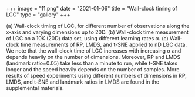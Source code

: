 +++
image = "11.png"
date = "2021-01-06"
title = "Wall-clock timing of LGC"
type = "gallery"
+++

(a) Wall-clock timing of LGC, for different number of observations along the x-axis and varying dimensions up to 20D. (b) Wall-clock time measurement of LGC on a 10K (20D) data set, using different learning rates &alpha;. (c) Wall-clock time measurements of RP, LMDS, and t-SNE applied to nD LGC data. We note that the wall-clock time of LGC increases with increasing &alpha; and depends heavily on the number of dimensions. Moreover, RP and LMDS (landmark ratio=0.05) take less than a minute to run, while t-SNE takes longer and the speed heavily depends on the number of samples. More results of speed experiments using different numbers of dimensions in RP, LMDS, and t-SNE and landmark ratios in LMDS are found in the supplemental materials.
